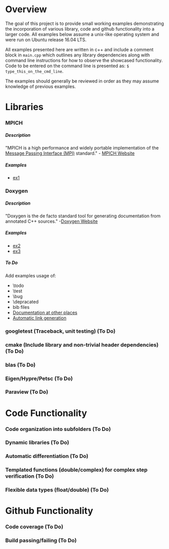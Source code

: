 # Overview

The goal of this project is to provide small working examples demonstrating the incorporation of various library, code
and github functionality into a larger code. All examples below assume a unix-like operating system and were run on
Ubuntu release 16.04 LTS.

All examples presented here are written in c++ and include a comment block in `main.cpp` which outlines any library
dependencies along with command line instructions for how to observe the showcased functionality. Code to be entered on
the command line is presented as: `$ type_this_on_the_cmd_line`.

The examples should generally be reviewed in order as they may assume knowledge of previous examples.

# Libraries

### MPICH

##### Description
"MPICH is a high performance and widely portable implementation of the [Message Passing Interface (MPI)][MPI_Wikipedia]
standard." - [MPICH Website][MPICH_home]

[MPICH_home]: https://www.mpich.org/
[MPI_Wikipedia]: https://en.wikipedia.org/wiki/Message_Passing_Interface

##### Examples

- [ex1](examples/ex1/)


### Doxygen

##### Description
"Doxygen is the de facto standard tool for generating documentation from annotated C++ sources."
-[Doxygen Website][Doxygen_home] 

[Doxygen_home]: http://www.stack.nl/~dimitri/doxygen/

##### Examples

- [ex2](examples/ex2/)
- [ex3](examples/ex3/)

##### To Do

Add examples usage of:
- \todo
- \test
- \bug
- \depracated
- bib files
- [Documentation at other places](https://www.stack.nl/~dimitri/doxygen/manual/docblocks.html#structuralcommands)
- [Automatic link generation](https://www.stack.nl/~dimitri/doxygen/manual/autolink.html)

### googletest (Traceback, unit testing) (To Do)
### cmake (Include library and non-trivial header dependencies) (To Do)
### blas (To Do)
### Eigen/Hypre/Petsc (To Do)
### Paraview (To Do)


# Code Functionality

### Code organization into subfolders (To Do)
### Dynamic libraries (To Do)
### Automatic differentiation (To Do)
### Templated functions (double/complex) for complex step verification (To Do)
### Flexible data types (float/double) (To Do)


# Github Functionality

### Code coverage (To Do)
### Build passing/failing (To Do)

